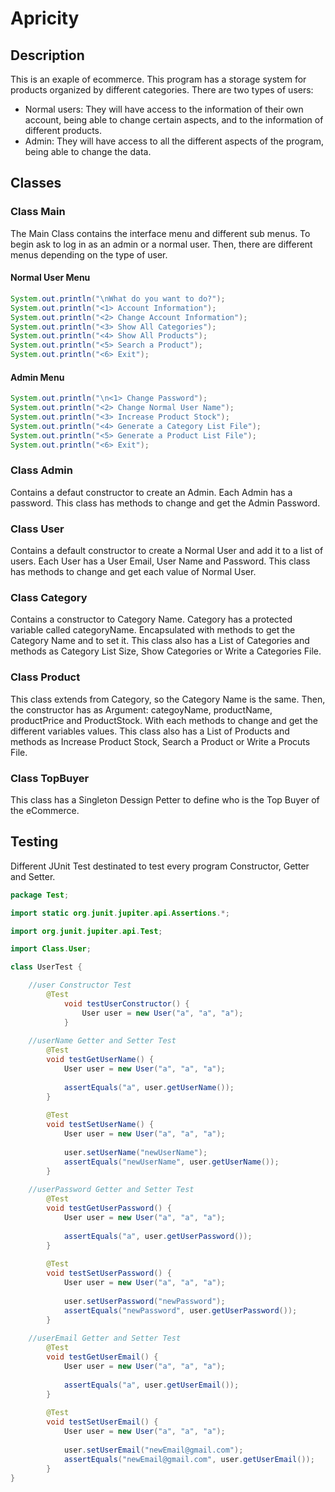 # Apricity
## Description
This is an exaple of ecommerce. This program has a storage system for products organized by different categories.
There are two types of users:
- Normal users: They will have access to the information of their own account, being able to change certain aspects, and to the information of different products.
- Admin: They will have access to all the different aspects of the program, being able to change the data.
## Classes
### Class Main
The Main Class contains the interface menu and different sub menus.
To begin ask to log in as an admin or a normal user.
Then, there are different menus depending on the type of user.
#### Normal User Menu
```java 
System.out.println("\nWhat do you want to do?");
System.out.println("<1> Account Information");
System.out.println("<2> Change Account Information");
System.out.println("<3> Show All Categories");
System.out.println("<4> Show All Products");
System.out.println("<5> Search a Product");
System.out.println("<6> Exit");
```
#### Admin Menu
```java
System.out.println("\n<1> Change Password");
System.out.println("<2> Change Normal User Name");
System.out.println("<3> Increase Product Stock");
System.out.println("<4> Generate a Category List File");
System.out.println("<5> Generate a Product List File");
System.out.println("<6> Exit");
```
### Class Admin
Contains a defaut constructor to create an Admin. Each Admin has a password. This class has methods to change and get the Admin Password.
### Class User
Contains a default constructor to create a Normal User and add it to a list of users. Each User has a User Email, User Name and Password. This class has methods to change and get each value of Normal User.
### Class Category
Contains a constructor to Category Name. Category has a protected variable called categoryName. Encapsulated with methods to get the Category Name and to set it. This class also has a List of Categories and methods as Category List Size, Show Categories or Write a Categories File.
### Class Product
This class extends from Category, so the Category Name is the same. Then, the constructor has as Argument: categoyName, productName, productPrice and ProductStock. With each methods to change and get the different variables values. This class also has a List of Products and methods as Increase Product Stock, Search a Product or Write a Procuts File.
### Class TopBuyer
This class has a Singleton Dessign Petter to define who is the Top Buyer of the eCommerce.
## Testing
Different JUnit Test destinated to test every program Constructor, Getter and Setter.
```java
package Test;

import static org.junit.jupiter.api.Assertions.*;

import org.junit.jupiter.api.Test;

import Class.User;

class UserTest {

	//user Constructor Test
		@Test
			void testUserConstructor() {
				User user = new User("a", "a", "a");
			}
	
	//userName Getter and Setter Test
		@Test
		void testGetUserName() {
			User user = new User("a", "a", "a");
			
			assertEquals("a", user.getUserName());
		}
		
		@Test
		void testSetUserName() {
			User user = new User("a", "a", "a");
			
			user.setUserName("newUserName");
			assertEquals("newUserName", user.getUserName());
		}
	
	//userPassword Getter and Setter Test
		@Test
		void testGetUserPassword() {
			User user = new User("a", "a", "a");
			
			assertEquals("a", user.getUserPassword());
		}
		
		@Test
		void testSetUserPassword() {
			User user = new User("a", "a", "a");
			
			user.setUserPassword("newPassword");
			assertEquals("newPassword", user.getUserPassword());
		}
		
	//userEmail Getter and Setter Test
		@Test
		void testGetUserEmail() {
			User user = new User("a", "a", "a");
			
			assertEquals("a", user.getUserEmail());
		}
		
		@Test
		void testSetUserEmail() {
			User user = new User("a", "a", "a");
			
			user.setUserEmail("newEmail@gmail.com");
			assertEquals("newEmail@gmail.com", user.getUserEmail());
		}
}
